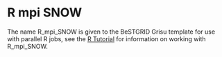 # R mpi SNOW

The name R_mpi_SNOW is given to the BeSTGRID Grisu template for use with parallel R jobs, see the [R Tutorial](r-tutorial.md) for information on working with R_mpi_SNOW.

